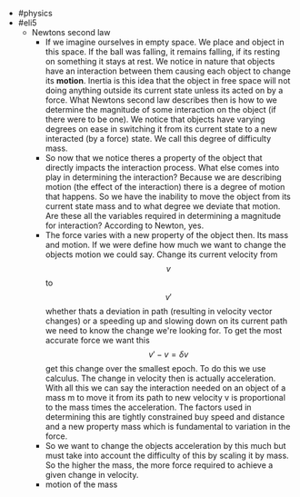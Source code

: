 - #physics
- #eli5
    - Newtons second law
        - If we imagine ourselves in empty space. We place and object in this space. If the ball was falling, it remains falling, if its resting on something it stays at rest. We notice in nature that objects have an interaction between them causing each object to change its __motion__. Inertia is this idea that the object in free space will not doing anything outside its current state unless its acted on by a force. What Newtons second law describes then is how to we determine the magnitude of some interaction on the object (if there were to be one). We notice that objects have varying degrees on ease in switching it from its current state to a new interacted (by a force) state. We call this degree of difficulty mass. 
        - So now that we notice theres a property of the object that directly impacts the interaction process. What else comes into play in determining the interaction? Because we are describing motion (the effect of the interaction) there is a degree of motion that happens. So we have the inability to move the object from its current state mass and to what degree we deviate that motion. Are these all the variables required in determining a magnitude for interaction? According to Newton, yes.
        - The force varies with a new property of the object then. Its mass and motion. If we were define how much we want to change the objects motion we could say. Change its current velocity from $$v$$ to $$v'$$ whether thats a deviation in path (resulting in velocity vector changes) or a speeding up and slowing down on its current path we need to know the change we're looking for. To get the most accurate force we want this $$v' - v = \delta{v}$$ get this change over the smallest epoch. To do this we use calculus. The change in velocity then is actually acceleration. With all this we can say the interaction needed on an object of a mass m to move it from its path to new velocity v is proportional to the mass times the acceleration. The factors used in determining this are tightly constrained buy speed and distance and a new property mass which is fundamental to variation in the force.
        - So we want to change the objects acceleration by this much but must take into account the difficulty of this by scaling it by mass. So the higher the mass, the more force required to achieve a given change in velocity.
        - motion of the mass
